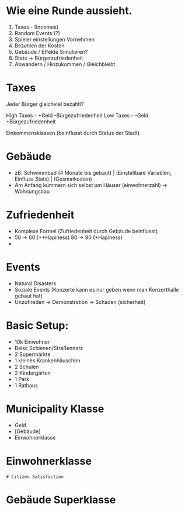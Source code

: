 # Wie eine Runde aussieht.
1. Taxes - (Incomes)
2. Random Events (?)
3. Spieler einstellungen Vornehmen
4. Bezahlen der Kosten
5. Gebäude / Effekte Simulieren?
6. Stats -> Bürgerzufriedenheit
7. Abwandern / Hinzukommen / Gleichbleibt

# Taxes
Jeder Bürger gleichviel bezahlt? 

High Taxes - +Geld -Bürgezufriedenheit
Low Taxes  - -Geld +Bürgezufriedenheit

Einkommensklassen (beinflusst durch Status der Stadt)

# Gebäude
- zB. Schwimmbad (4 Monate bis gebaut) | (Einstellbare Variablen, Einfluss Stats) | (Gesmatkosten)
- Am Anfang kümmern sich selbst um Häuser (einwohnerzahl) -> Wohnungsbau

# Zufriedenheit
- Komplexe Formel (Zufriedenheit durch Gebäude beinflusst)
- 50 -> 60 (++Hapiness) 80 -> 90 (+Hapiness)
- 

# Events
- Natural Disasters
- Soziale Events (Konzerte kann es nur geben wenn man Konzerthalle gebaut hat)
- Unzufireden -> Demonstration -> Schaden (sicherheit)

# Basic Setup:
- 10k Einwohner
- Baisc Schienen/Straßennetz
- 2 Supermärkte
- 1 kleines Krankenhäuschen
- 2 Schulen
- 2 Kindergärten
- 1 Park
- 1 Rathaus

# Municipality Klasse
- Geld
- [Gebäude]
- Einwohnerklasse
# Einwohnerklasse
    # Citizen Satisfaction
# Gebäude Superklasse
